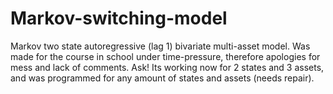 # Markov-switching-model
Markov two state autoregressive (lag 1) bivariate multi-asset model. Was made for the course in school under time-pressure, therefore apologies for mess and lack of comments. Ask! Its working now for 2 states and 3 assets, and was programmed for any amount of states and assets (needs repair).

